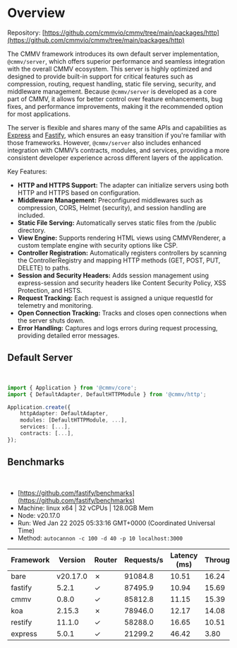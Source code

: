 # Overview

Repository: [https://github.com/cmmvio/cmmv/tree/main/packages/http](https://github.com/cmmvio/cmmv/tree/main/packages/http)

The CMMV framework introduces its own default server implementation, ``@cmmv/server``, which offers superior performance and seamless integration with the overall CMMV ecosystem. This server is highly optimized and designed to provide built-in support for critical features such as compression, routing, request handling, static file serving, security, and middleware management. Because ``@cmmv/server`` is developed as a core part of CMMV, it allows for better control over feature enhancements, bug fixes, and performance improvements, making it the recommended option for most applications.

The server is flexible and shares many of the same APIs and capabilities as [Express](https://expressjs.com/) and [Fastify](https://fastify.dev/), which ensures an easy transition if you're familiar with those frameworks. However, ``@cmmv/server`` also includes enhanced integration with CMMV’s contracts, modules, and services, providing a more consistent developer experience across different layers of the application.

Key Features:
* **HTTP and HTTPS Support:** The adapter can initialize servers using both HTTP and HTTPS based on configuration.
* **Middleware Management:** Preconfigured middlewares such as compression, CORS, Helmet (security), and session handling are included.
* **Static File Serving:** Automatically serves static files from the /public directory.
* **View Engine:** Supports rendering HTML views using CMMVRenderer, a custom template engine with security options like CSP.
* **Controller Registration:** Automatically registers controllers by scanning the ControllerRegistry and mapping HTTP methods (GET, POST, PUT, DELETE) to paths.
* **Session and Security Headers:** Adds session management using express-session and security headers like Content Security Policy, XSS Protection, and HSTS.
* **Request Tracking:** Each request is assigned a unique requestId for telemetry and monitoring.
* **Open Connection Tracking:** Tracks and closes open connections when the server shuts down.
* **Error Handling:** Captures and logs errors during request processing, providing detailed error messages.

## Default Server

<br/>

```typescript
import { Application } from '@cmmv/core';
import { DefaultAdapter, DefaultHTTPModule } from '@cmmv/http';

Application.create({
    httpAdapter: DefaultAdapter,
    modules: [DefaultHTTPModule, ...],
    services: [...],
    contracts: [...],
});
```

## Benchmarks

<br/>

* [https://github.com/fastify/benchmarks](https://github.com/fastify/benchmarks)
* Machine: linux x64 | 32 vCPUs | 128.0GB Mem
* Node: v20.17.0
* Run: Wed Jan 22 2025 05:33:16 GMT+0000 (Coordinated Universal Time)
* Method: ``autocannon -c 100 -d 40 -p 10 localhost:3000``

| Framework                | Version  | Router | Requests/s | Latency (ms) | Throughput/Mb |
|--------------------------|----------|--------|------------|--------------|---------------|
| bare                      | v20.17.0 | ✗      | 91084.8    | 10.51        | 16.24         |
| fastify                   | 5.2.1    | ✓      | 87495.9    | 10.94        | 15.69         |
| cmmv                      | 0.8.0    | ✓      | 85812.8    | 11.15        | 15.39         |
| koa                       | 2.15.3   | ✗      | 78946.0    | 12.17        | 14.08         |
| restify                   | 11.1.0   | ✓      | 58288.0    | 16.65        | 10.51         |
| express                   | 5.0.1    | ✓      | 21299.2    | 46.42        | 3.80          |

